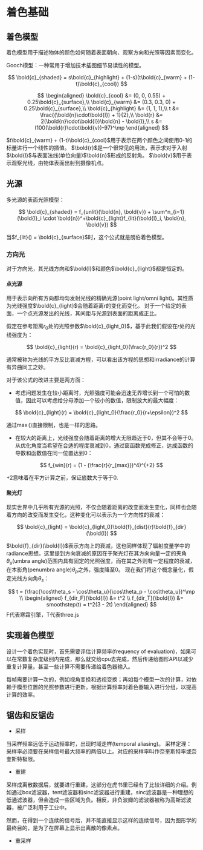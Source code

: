 # 着色基础

## 着色模型

着色模型用于描述物体的颜色如何随着表面朝向、观察方向和光照等因素而变化。

Gooch模型：一种常用于增加技术插图细节易读性的模型。

$$
\bold{c}_{shaded} = s\bold{c}_{highlight} + (1-s)(t\bold{c}_{warm} + (1-t)\bold{c}_{cool})
$$

$$
\begin{aligned}
\bold{c}_{cool} &= (0, 0, 0.55) + 0.25\bold{c}_{surface},\\
\bold{c}_{warm} &= (0.3, 0.3, 0) + 0.25\bold{c}_{surface},\\
\bold{c}_{highlight} &= (1, 1, 1),\\
t &= \frac{(\bold{n}\cdot\bold{l}) + 1}{2},\\
\bold{r} &= 2(\bold{n}\cdot\bold{l})\bold{n} - \bold{l},\\
s &=(100(\bold{r}\cdot\bold{v})-97)^\mp
\end{aligned}
$$

$t\bold{c}_{warm} + (1-t)\bold{c}_{cool}$用于表示在两个颜色之间使用0-1的标量进行一个线性的插值。
$\bold{r}$是一个很常见的用法，表示求对于入射$\bold{l}$与表面法线(单位向量)$\bold{n}$形成的反射角。
$\bold{v}$用于表示观察光线，由物体表面出射到摄像机点。

## 光源

多光源的表面光照模型：

$$
\bold{c}_{shaded} = f_{unlit}(\bold{n}, \bold{v}) + \sum^n_{i=1} (\bold{l}_i \cdot \bold{n})^+\bold{c}_{light}f_{lit}(\bold{l}_i, \bold{n}, \bold{v})
$$

当$f_{lit}() = \bold{c}_{surface}$时，这个公式就是朗伯着色模型。

### 方向光

对于方向光，其光线方向和$\bold{l}$和颜色$\bold{c}_{light}$都是恒定的。

#### 点光源

用于表示向所有方向都均匀发射光线的精确光源(point light/omni light)。其性质为光线强度$\bold{c}_{light}$会随着距离r的变化而变化。
对于一个给定的表面，一个点光源发出的光线，其间距与光源到表面的距离成正比。

假定在参考距离$r_0$处的光照参数$\bold{c}_{light_0}$，基于此我们假设在$r$处的光线强度为：

$$
\bold{c}_{light}(r) = \bold{c}_{light_0}(\frac{r_0}{r})^2
$$

通常被称为光线的平方反比衰减方程，可以看出该方程的思想和irradiance的计算有异曲同工之妙。

对于该公式的改进主要是两方面：

* 考虑问题发生在较小距离时，光照强度可能会迅速无界增长到一个可怕的数值，因此可以考虑给分母添加一个较小的数值，限制放大的最大幅度：

$$
\bold{c}_{light}(r) = \bold{c}_{light_0}(\frac{r_0}{r+\epsilon})^2
$$

通过$\max()$直接限制，也是一样的思路。

* 在较大的距离上，光线强度会随着距离的增大无限趋近于0，但其不会等于0。从优化角度当希望在合适的程度衰减到0，通过窗函数完成修正，达成函数的导数和函数值在同一位置达到0：

$$
f_{win}(r) = (1 - (\frac{r}{r_{max}})^4)^{+2}
$$

$+2$意味着在平方计算之前，保证底数大于等于0.

#### 聚光灯

现实世界中⼏乎所有光源的光照，不仅会随着距离的改变⽽发⽣变化，同样也会随着⽅向的改变⽽发⽣变化，这种变化可以表示为⼀个⽅向性的衰减：

$$
\bold{c}_{light} = \bold{c}_{light_0}\bold{f}_{dist}(r)\bold{f}_{dir}(\bold{l})
$$

$\bold{f}_{dir}(\bold{l})$表示方向上的衰减，这也同样体现了辐射度量学中的radiance思想。这里提到方向衰减的原因在于聚光灯在其方向向量一定的夹角$\theta_u$(umbra angle)范围内具有固定的光照强度，而在其之外则有一定程度的衰减，在本影角(penumbra angle)$\theta_p$之外，强度降至0。
现在我们将这个概念量化，假定光线方向角$\theta_s$：

$$
t = (\frac{\cos\theta_s - \cos\theta_u}{\cos\theta_p - \cos\theta_u})^\mp \\
\begin{aligned}
f_{dir_F}(\bold{l}) &= t^2 \\
f_{dir_T}(\bold{l}) &= smoothstep(t) = t^2(3 - 2t)
\end{aligned}
$$
F代表寒霜引擎，T代表three.js

## 实现着色模型

设计一个着色实现时，首先需要评估计算频率(frequency of evaluation)，如果可以在常数复杂度级别内完成，那么就交给cpu去完成，然后传递给图形API以减少重复计算量。甚至一些计算不需要传递给着色器输入。

每帧需要计算一次的，例如视角变换和透视变换；再如每个模型一次的计算，对依赖于模型位置的光照参数进行更新。根据计算频率对着色器输入进行分组，以提高计算的效率。

## 锯齿和反锯齿

* 采样

当采样频率远低于运动频率时，出现时域走样(temporal aliasing)。
采样定理：采样率必须要在采样信号最大频率的两倍以上。对应的采样率叫作奈奎斯特率或奈奎斯特极限。

* 重建

采样成离散数据后，就要进行重建，这部分在虎书里已经有了比较详细的介绍。例如通过box滤波器，tent滤波器和sinc滤波器进行重建，sinc滤波器是一种理想的低通滤波器，但会造成一些区域为负。相反，非负波瓣的滤波器被称为高斯滤波器，被广泛利用于工业中。

然而，在得到一个连续的信号后，并不能直接显示这样的连续信号，因为图形学的最终目的，是为了在屏幕上显示出离散的像素点。

* 重采样

